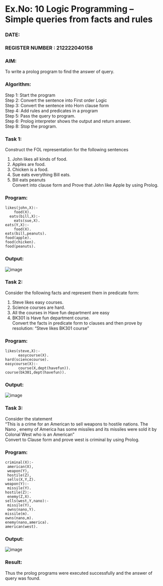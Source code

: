 # Ex.No: 10  Logic Programming –  Simple queries from facts and rules
### DATE:                                                                    
### REGISTER NUMBER : 212222040158
### AIM: 
To write a prolog program to find the answer of query. 
###  Algorithm:
 Step 1: Start the program <br> 
 Step 2: Convert the sentence into First order Logic  <br> 
 Step 3:  Convert the sentence into Horn clause form  <br> 
 Step 4: Add rules and predicates in a program   <br> 
 Step 5:  Pass the query to program. <br> 
 Step 6: Prolog interpreter shows the output and return answer. <br> 
 Step 8:  Stop the program.
 
### Task 1:
Construct the FOL representation for the following sentences <br> 
1.	John likes all kinds of food.  <br> 
2.	Apples are food.  <br> 
3.	Chicken is a food.  <br> 
4.	Sue eats everything Bill eats. <br> 
5.	 Bill eats peanuts  <br> 
   Convert into clause form and Prove that John like Apple by using Prolog. <br> 
### Program:
```
likes(john,X):-
    food(X).
  eats(bill,X):-
    eats(sue,X).
eats(Y,X):-
    food(X).
eats(bill,peanuts).
food(apple).
food(chicken).
food(peanuts).
```

### Output:
![image](https://github.com/user-attachments/assets/d7845c0e-5160-4f01-bc9c-0ca611e8b772)

### Task 2:
Consider the following facts and represent them in predicate form: <br>              
1.	Steve likes easy courses. <br> 
2.	Science courses are hard. <br> 
3. All the courses in Have fun department are easy <br> 
4. BK301 is Have fun department course.<br> 
Convert the facts in predicate form to clauses and then prove by resolution: “Steve likes BK301 course”<br> 

### Program:
```
likes(steve,X):-
      easycourse(X).
hard(sciencecourse).
easycourse(X):-
      course(X,dept(havefun)).
course(bk301,dept(havefun)).
```

### Output:
![image](https://github.com/user-attachments/assets/3c5b48f5-258c-4553-b093-68abf0a873fa)

### Task 3:
Consider the statement <br> 
“This is a crime for an American to sell weapons to hostile nations. The Nano , enemy of America has some missiles and its missiles were sold it by Colonal West who is an American” <br> 
Convert to Clause form and prove west is criminal by using Prolog.<br> 
### Program:
```
criminal(X):-
 american(X),
 weapon(Y),
 hostile(Z),
 sells(X,Y,Z).
weapon(Y):-
 missile(Y).
hostile(Z):-
 enemy(Z,X).
sells(west,Y,nano):-
 missile(Y),
 owns(nano,Y).
missile(m).
owns(nano,m).
enemy(nano,america).
american(west).
```

### Output:
![image](https://github.com/user-attachments/assets/6f3c6fff-9bde-4503-bf7a-a3b3740880a1)

### Result:
Thus the prolog programs were executed successfully and the answer of query was found.
